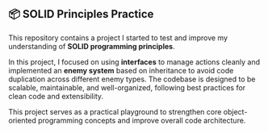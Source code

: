 <h2>📦 SOLID Principles Practice</h2>

<p>This repository contains a project I started to test and improve my understanding of <strong>SOLID programming principles</strong>.</p>

<p>In this project, I focused on using <strong>interfaces</strong> to manage actions cleanly and implemented an <strong>enemy system</strong> based on inheritance to avoid code duplication across different enemy types. The codebase is designed to be scalable, maintainable, and well-organized, following best practices for clean code and extensibility.</p>

<p>This project serves as a practical playground to strengthen core object-oriented programming concepts and improve overall code architecture.</p>
